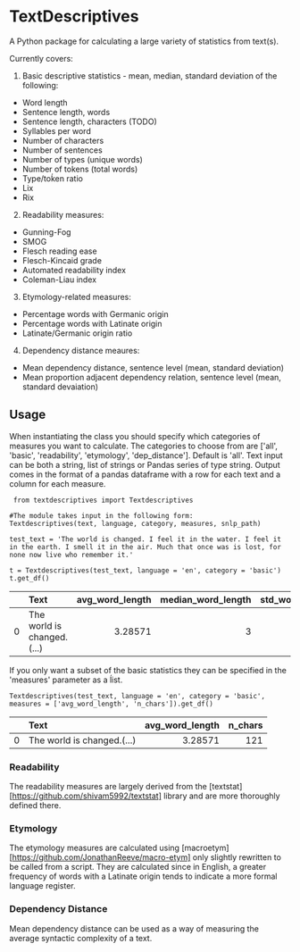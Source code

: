# TextDescriptives

A Python package for calculating a large variety of statistics from text(s).

Currently covers:

1. Basic descriptive statistics - mean, median, standard deviation of the following:
  * Word length
  * Sentence length, words
  * Sentence length, characters (TODO)
  * Syllables per word
  * Number of characters
  * Number of sentences
  * Number of types (unique words)
  * Number of tokens (total words)
  * Type/toḱen ratio
  * Lix
  * Rix

2. Readability measures:
  * Gunning-Fog
  * SMOG
  * Flesch reading ease
  * Flesch-Kincaid grade
  * Automated readability index
  * Coleman-Liau index
  
 3. Etymology-related measures:
  * Percentage words with Germanic origin
  * Percentage words with Latinate origin
  * Latinate/Germanic origin ratio
  
 4. Dependency distance meaures:
  * Mean dependency distance, sentence level (mean, standard deviation)
  * Mean proportion adjacent dependency relation, sentence level (mean, standard devaiation)
  
 ## Usage
 
 
 When instantiating the class you should specify which categories of measures you want to calculate.
 The categories to choose from are \['all', 'basic', 'readability', 'etymology', 'dep_distance']. Default is 'all'.
 Text input can be both a string, list of strings or Pandas series of type string. Output comes in the format of a pandas dataframe with a row for each text and a column for each measure. 

```
 from textdescriptives import Textdescriptives

#The module takes input in the following form:
Textdescriptives(text, language, category, measures, snlp_path)

test_text = 'The world is changed. I feel it in the water. I feel it in the earth. I smell it in the air. Much that once was is lost, for none now live who remember it.'

t = Textdescriptives(test_text, language = 'en', category = 'basic')
t.get_df()
```
|    | Text                                                                                                                                                        |   avg_word_length |   median_word_length |   std_word_length |   avg_sentence_length |   median_sentence_length |   std_sentence_length |   avg_syl_per_word |   median_syl_per_word |   std_syl_per_word |   type_token_ratio |     lix |   rix |   n_types |   n_sentences |   n_tokens |   n_chars |
|---:|:------------------------------------------------------------------------------------------------------------------------------------------------------------|------------------:|---------------------:|------------------:|----------------------:|-------------------------:|----------------------:|-------------------:|----------------------:|-------------------:|-------------------:|--------:|------:|----------:|--------------:|-----------:|----------:|
|  0 | The world is changed.(...)  |           3.28571 |                    3 |           1.54127 |                     7 |                        6 |               3.09839 |            1.08571 |                     1 |           0.368117 |           0.657143 | 12.7143 |   0.4 |        24 |             5 |         35 |       121 |

If you only want a subset of the basic statistics they can be specified in the 'measures' parameter as a ĺist.

```
Textdescriptives(test_text, language = 'en', category = 'basic', measures = ['avg_word_length', 'n_chars']).get_df()
```

|    | Text                                                                                                                                                        |   avg_word_length |   n_chars |
|---:|:------------------------------------------------------------------------------------------------------------------------------------------------------------|------------------:|----------:|
|  0 | The world is changed.(...) |           3.28571 |       121 |


### Readability

The readability measures are largely derived from the [textstat][https://github.com/shivam5992/textstat] library and are more thoroughly defined there.

### Etymology

The etymology measures are calculated using [macroetym][https://github.com/JonathanReeve/macro-etym] only slightly rewritten to be called from a script. They are calculated since in English, a greater frequency of words with a Latinate origin tends to indicate a more formal language register. 

### Dependency Distance

Mean dependency distance can be used as a way of measuring the average syntactic complexity of a text.
```

```
